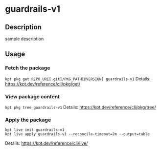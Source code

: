 # guardrails-v1

## Description
sample description

## Usage

### Fetch the package
`kpt pkg get REPO_URI[.git]/PKG_PATH[@VERSION] guardrails-v1`
Details: https://kpt.dev/reference/cli/pkg/get/

### View package content
`kpt pkg tree guardrails-v1`
Details: https://kpt.dev/reference/cli/pkg/tree/

### Apply the package
```
kpt live init guardrails-v1
kpt live apply guardrails-v1 --reconcile-timeout=2m --output=table
```
Details: https://kpt.dev/reference/cli/live/
